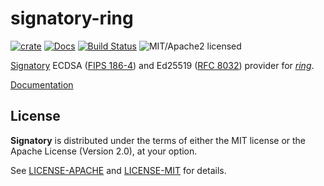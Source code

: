 # signatory-ring

[![crate][crate-image]][crate-link]
[![Docs][docs-image]][docs-link]
[![Build Status][build-image]][build-link]
![MIT/Apache2 licensed][license-image]

[crate-image]: https://img.shields.io/crates/v/signatory-ring.svg
[crate-link]: https://crates.io/crates/signatory-ring
[docs-image]: https://docs.rs/signatory-ring/badge.svg
[docs-link]: https://docs.rs/signatory-ring/
[build-image]: https://circleci.com/gh/tendermint/signatory.svg?style=shield
[build-link]: https://circleci.com/gh/tendermint/signatory
[license-image]: https://img.shields.io/badge/license-MIT/Apache2.0-blue.svg

[Signatory] ECDSA ([FIPS 186-4]) and Ed25519 ([RFC 8032]) provider for [*ring*].

[Documentation](https://docs.rs/signatory-ring/)

[Signatory]: https://github.com/tendermint/signatory
[FIPS 186-4]: https://csrc.nist.gov/publications/detail/fips/186/4/final
[RFC 8032]: https://tools.ietf.org/html/rfc8032
[*ring*]: https://github.com/briansmith/ring

## License

**Signatory** is distributed under the terms of either the MIT license or the
Apache License (Version 2.0), at your option.

See [LICENSE-APACHE](LICENSE-APACHE) and [LICENSE-MIT](LICENSE-MIT) for details.
